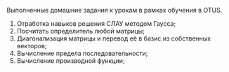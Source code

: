 Выполненные домашние задания к урокам в рамках обучения в OTUS.

1. Отработка навыков решения СЛАУ методом Гаусса;
2. Посчитать определитель любой матрицы;
3. Диагонализация матрицы и перевод её в базис из собственных векторов;
4. Вычисление предела последовательности;
5. Вычисление производной функции;
